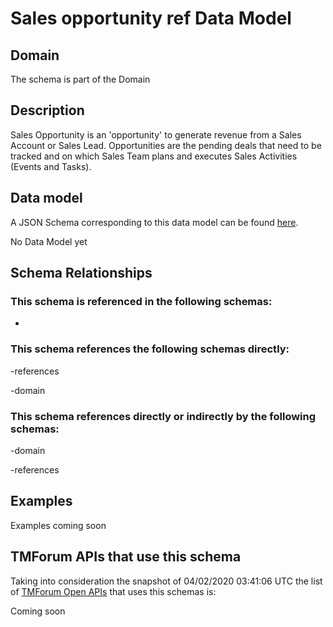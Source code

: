 # Sales opportunity ref Data Model

## Domain

The  schema is part of the  Domain

## Description

Sales Opportunity is an &#x27;opportunity&#x27; to generate revenue from a Sales Account or Sales Lead. Opportunities are the pending deals that need to be tracked and on which Sales Team plans and executes Sales Activities (Events and Tasks). 

## Data model

A JSON Schema corresponding to this data model can be found
[here](https://github.com/tmforum-rand/schemas/blob/candidates/MarketingSales/SalesOpportunityRef.schema.json).

No Data Model yet

## Schema Relationships

### This schema is referenced in the following schemas:

-

### This schema references the following schemas directly:

-references

-domain

### This schema references directly or indirectly by the following schemas:

-domain

-references



## Examples

Examples coming soon

## TMForum APIs that use this schema

Taking into consideration the snapshot of 04/02/2020 03:41:06 UTC the list of [TMForum Open APIs](https://www.tmforum.org/open-apis/) that uses this schemas is:

Coming soon